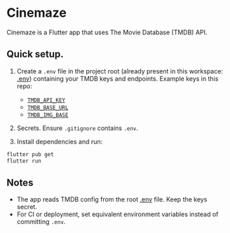 # Cinemaze

Cinemaze is a Flutter app that uses The Movie Database (TMDB) API.

## Quick setup.

1. Create a `.env` file in the project root (already present in this workspace: [.env](.env)) containing your TMDB keys and endpoints. Example keys in this repo:
   - [`TMDB_API_KEY`](.env)
   - [`TMDB_BASE_URL`](.env)
   - [`TMDB_IMG_BASE`](.env)

2.  Secrets. Ensure `.gitignore` contains `.env`.

3. Install dependencies and run:
```sh
flutter pub get
flutter run
```

## Notes

- The app reads TMDB config from the root [.env](.env) file. Keep the keys secret.
- For CI or deployment, set equivalent environment variables instead of committing `.env`.

